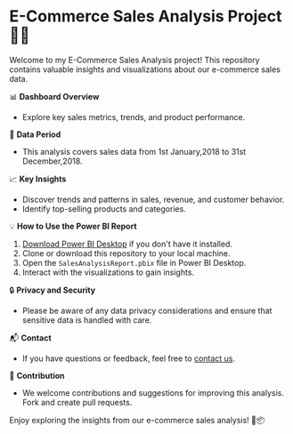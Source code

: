 # E-Commerce Sales Analysis Project 🛒💼

Welcome to my E-Commerce Sales Analysis project! This repository contains valuable insights and visualizations about our e-commerce sales data. 

📊 **Dashboard Overview**
- Explore key sales metrics, trends, and product performance.

📅 **Data Period**
- This analysis covers sales data from 1st January,2018 to 31st December,2018.

📈 **Key Insights**
- Discover trends and patterns in sales, revenue, and customer behavior.
- Identify top-selling products and categories.

💡 **How to Use the Power BI Report**
1. [Download Power BI Desktop](https://powerbi.microsoft.com/en-us/desktop/) if you don't have it installed.
2. Clone or download this repository to your local machine.
3. Open the `SalesAnalysisReport.pbix` file in Power BI Desktop.
4. Interact with the visualizations to gain insights.

🔒 **Privacy and Security**
- Please be aware of any data privacy considerations and ensure that sensitive data is handled with care.

📬 **Contact**
- If you have questions or feedback, feel free to [contact us](yadamvethan@gmail.com).

📣 **Contribution**
- We welcome contributions and suggestions for improving this analysis. Fork and create pull requests.

Enjoy exploring the insights from our e-commerce sales analysis! 🚀📦
